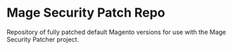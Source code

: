# Mage Security Patch Repo

Repository of fully patched default Magento versions for use with the Mage Security Patcher project.
